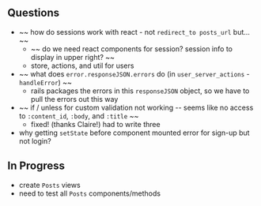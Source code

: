 ## Questions

- ~~ how do sessions work with react - not `redirect_to posts_url` but... ~~
  - ~~ do we need react components for session? session info to display in upper right? ~~
  - store, actions, and util for users
- ~~ what does `error.responseJSON.errors` do (in `user_server_actions` - `handleError`) ~~
  - rails packages the errors in this `responseJSON` object, so we have to pull the errors out this way
- ~~ if / unless for custom validation not working -- seems like no access to `:content_id`, `:body`, and `:title` ~~
  - fixed! (thanks Claire!) had to write three 
- why getting `setState` before component mounted error for sign-up but not login?


## In Progress

- create `Posts` views
- need to test all `Posts` components/methods
